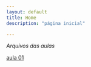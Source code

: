 ```yaml
---
layout: default
title: Home
description: "página inicial"

---
```


*Arquivos das aulas*


[aula 01](_posts/srcAula01.md)
